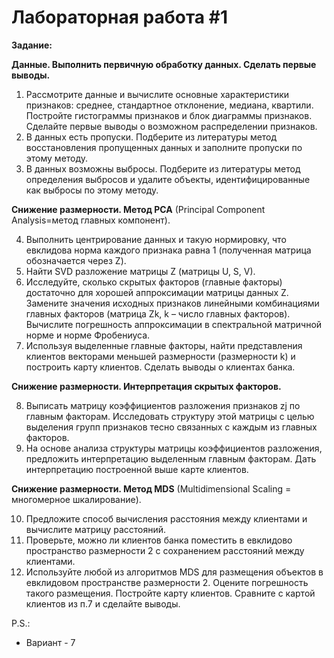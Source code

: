 # Лабораторная работа #1
**Задание:**

<b>Данные. Выполнить первичную обработку данных. Сделать первые выводы.</b>

1. Рассмотрите данные и вычислите основные характеристики признаков: среднее, стандартное отклонение, медиана, квартили.  Постройте гистограммы признаков и блок диаграммы  признаков. Сделайте первые выводы о возможном распределении признаков.
2. В данных есть пропуски. Подберите из литературы метод восстановления пропущенных данных и заполните пропуски по этому методу.
3. В данных возможны выбросы. Подберите из литературы метод определения выбросов и удалите объекты, идентифицированные как выбросы по этому методу.

<b>Снижение размерности. Метод PCA</b> (Principal Component Analysis=метод главных компонент).

4. Выполнить центрирование данных и такую нормировку, что евклидова норма каждого признака равна 1 (полученная матрица обозначается через Z).
5. Найти SVD разложение матрицы Z (матрицы U, S, V).
6. Исследуйте, сколько скрытых факторов (главные факторы) достаточно для хорошей аппроксимации матрицы данных Z. Замените значения исходных признаков линейными комбинациями главных факторов (матрица Zk, k – число главных факторов). Вычислите погрешность аппроксимации в спектральной матричной  норме и норме Фробениуса.
7. Используя выделенные главные факторы, найти представления клиентов векторами меньшей размерности (размерности k) и построить карту клиентов. Сделать выводы о клиентах банка.
    
<b>Снижение размерности. Интерпретация скрытых факторов.</b>

8. Выписать матрицу коэффициентов разложения признаков zj по главным факторам. Исследовать структуру этой матрицы с целью выделения групп признаков тесно связанных с каждым из главных факторов.
9. На основе анализа структуры матрицы коэффициентов разложения, предложить интерпретацию выделенным главным факторам. Дать интерпретацию построенной выше карте клиентов.
    
<b>Снижение размерности. Метод MDS</b> (Multidimensional Scaling = многомерное шкалирование).

10. Предложите способ вычисления расстояния между клиентами и вычислите матрицу расстояний.
11. Проверьте, можно ли клиентов банка поместить в евклидово пространство размерности 2 с сохранением расстояний между клиентами.
12. Используйте любой из алгоритмов MDS для размещения объектов в евклидовом пространстве размерности 2. Оцените погрешность такого размещения. Постройте карту клиентов. Сравните с картой клиентов из п.7 и сделайте выводы. 

P.S.:
* Вариант - 7